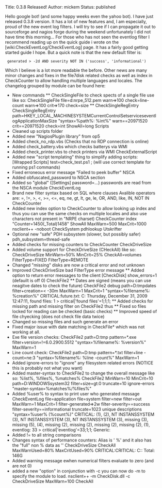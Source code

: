 Title: 0.3.8 Released!
Author: mickem
Status: published

Hello google bot! (and some happy weeks even the yahoo bot). I have just
released 0.3.8 version. It has a lot of new features and, I am
especially, proud of the new event log filters. I will try to see if I
can propagate it out to sourceforge and nagios forge during the weekend
unfortunately I did not have time this morning... For those who has not
seen the eventlog filter I recommend reading up on the quick guide i
wrote on the \[wiki:CheckEventLog/CheckEventLog\] page. It has a fairly
good getting started guide I hope. But a quick note is that the new
default filter is:

     generated > -2d AND severity NOT IN ('success', 'informational') 

Which I believe is a lot more readable the before. Other news are many
minor changes and fixes in the file7disk related checks as well as index
in CheckCounter to allow handling multiple languages and locales. The
changelog grouped by module can be found here:

* New commands 
** CheckSingleFile 
   to check spects of a single file use like so: CheckSingleFile file=d:nrpe_512.pem warn=>100 check=line-count warn=>100 crit=>170 check=size 
** CheckSingleRegEntry 
   CheckSingleRegEntry path=HKEY_LOCAL_MACHINESYSTEMCurrentControlSetserviceseventlogApplicationMaxSize "syntax=%path%: %int%" warn==20971520 crit==20971520 check=int ShowAll=long Scripts 
* Cleaned up scripts folder 
* Added new "NagiosPlugin library" from op5 
* Added check_no_rdp.vbs (Checks that no RDP connection is online) 
* Added check_battery.vbs which checks batterys via WMI 
* Added check_printer.vbs to check printers via WMI CheckExternalScript 
* Added new "script templating" thing to simplify adding scripts: [Wrapped Scripts] test=check_test.ps1 ; (will use correct template for running ps1 commands) 
* Fixed erroneous error message "Failed to peek buffer" NSCA 
* Added obfuscated_password to NSCA section 
* Added so "global" ([Settings] password=...) passwords are read from the NSCA module CheckEventLog 
* Brand new filter syntax based on SQL where clauses Avalible operators are: =, !=, >, <, >=, <=, eq, ne, gt, lt, ge, le, OR, AND, like, IN, NOT IN CheckCounter 
* Added new index option to CheckCounter to allow looking up index and thus you can use the same checks on multiple locales and also use characters not present in "NRPE charset) CheckCounter index "Counter=1450(_Total)1458" ShowAll MaxWarn=500 MaxCrit=1000 nsclient++  -noboot CheckSystem pdhlookup Utskrifter 
* Optional new "safe" PDH subsystem (slower, but possibly safer) pdh_subsystem=thread-safe 
* Added checks for missing counters to CheckCounter CheckDriveSize 
* Added volume support for CheckDriveSize (CHeckAll) like so: CheckDriveSize MinWarn=50% MinCrit=25% CheckAll=volumes FilterType=FIXED FilterType=REMOTE 
* Changed "missing" disks are now a critical error and not unknown 
* Improved CheckDriveSize bad FilterType error message 
** Added option to return error messages to the client [CheckDisk] show_errors=1 (defauilt is off 0) CheckFile2 
** Dates are signed (means you can use neagitve dates to check the future) CheckFile2 debug path=D:tmpdates filter+creation=< -30m MaxWarn=1 MaxCrit=1 "syntax=%filename%: %creation%" CRITICAL:future.txt: C: Thursday, December 31, 2009 12:47:11, found files: 1 > critical|'found files'=1;1;1; 
** Added checks for missing path and missing filter on CheckFile2 thus 
** Fixed so files locked for reading can be checked (basic checks) 
** Improved speed of file chyecking (does not check file data twice) 
* Changed so missing files and such generate an error 
* Fixed major issue with date matching in CheckFile* which was not working at all. 
* Exe file version checks: CheckFile2 path=D:tmp pattern=*.exe filter+version=!=6.0.2900.5512 "syntax=%filename%: %version%" MaxWarn=1 
* Line count check: CheckFile2 path=D:tmp pattern=*.txt filter+line -count=ne:3 "syntax=%filename%: %line -count%" MaxWarn=1 
* Added ignore-errors to "ignore" any filesystem related errors (NOTICE this is probably not what you want) 
* Added master-syntax to CheckFile2 to change the overall message like so: %list%, %files%, %matches% CheckFile2 MinWarn=10 MinCrit=10 path=D:WINDOWSsystem32 filter+size=gt:0 truncate=10 ignore-errors "master-syntax=%matches%/%files%" 
* Added %user% to syntax to print user who generated message CheckEventLog file=application file=system filter=new filter=out MaxWarn=1 MaxCrit=1 filter-generated=>2w filter-severity==success filter-severity==informational truncate=1023 unique descriptions "syntax=%user% (%count%)" CRITICAL: (1), (2), NT INSTANSSYSTEM (3), NT INSTANSSYSTEM (3), NT INSTANSSYSTEM (3), missing (3), missing (5), (4), missing (2), missing (2), missing (2), missing (2), (1), eventlog: 33 > critical|'eventlog'=33;1;1; Generic: 
* Added != to all string comparisons 
* Changes syntax of performance counters: Alias is ' %' and it also has the "full" non % data as '' CheckDriveSize CheckAll MaxWarnUsed=80% MaxCritUsed=90% CRITICAL:CRITICAL: C:: Total: 146G 
* Added warning message ewhen numerical filters evaluate to zero (and are not 0) 
* added a new "option" in conjunction with -c you can now do -m to specify the module to load. nsclient++ -m CheckDisk.dll -c CheckDriveSize MaxWarn=100 CheckAll 
